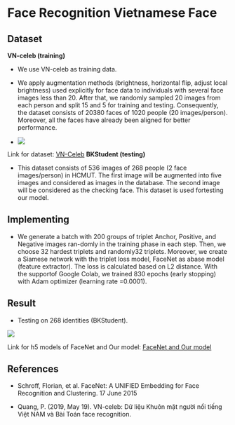# Face Recognition Vietnamese Face

## Dataset

**VN-celeb (training)**
* We  use VN-celeb as training data. 
* We apply augmentation methods (brightness, horizontal flip, adjust local brightness) used explicitly for face data to individuals with several face images less than 20. After that, we randomly sampled 20  images  from  each  person  and  split  15  and  5  for  training  and  testing.   Consequently,  the dataset consists of 20380 faces of 1020 people (20 images/person). Moreover, all the faces have already been aligned for better performance.

* ![](https://i.imgur.com/YqtWBIa.png)

Link for dataset: [VN-Celeb](https://viblo.asia/p/vn-celeb-du-lieu-khuon-mat-nguoi-noi-tieng-viet-nam-va-bai-toan-face-recognition-Az45bG9VKxY)
**BKStudent (testing)**
* This dataset consists of 536 images of 268 people (2 face images/person) in HCMUT. The first image will be augmented into five images and considered as images in the database.  The second image will be considered as the checking face.  This dataset is used fortesting our model.

## Implementing

* We generate a batch with 200 groups of triplet Anchor, Positive, and Negative images ran-domly in the training phase in each step.  Then, we choose 32 hardest triplets and randomly32 triplets.  Moreover, we create a Siamese network with the triplet loss model, FaceNet as abase model (feature extractor).  The loss is calculated based on L2 distance.  With the supportof Google Colab, we trained 830 epochs (early stopping) with Adam optimizer (learning rate =0.0001).

## Result
* Testing on 268 identities (BKStudent).

![](https://i.imgur.com/byOEeYU.png)

Link for h5 models of FaceNet and Our model: [FaceNet and Our model](https://drive.google.com/drive/folders/1cIzM-328m_wyROGjihI-xrCQ9tCM0OGx?usp=sharing)

## References

* Schroff, Florian, et al. FaceNet: A UNIFIED Embedding for Face Recognition and Clustering. 17 June 2015

* Quang, P. (2019, May 19). VN-celeb: Dữ liệu Khuôn mặt người nổi tiếng Việt NAM và Bài Toán face recognition.